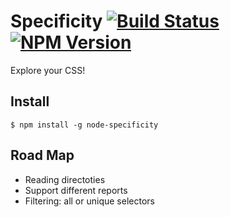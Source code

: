 # Specificity [![Build Status](https://travis-ci.org/eprev/specificity.svg?branch=master)](https://travis-ci.org/eprev/specificity) [![NPM Version](https://img.shields.io/npm/v/node-specificity.svg)](https://www.npmjs.org/package/node-specificity)

Explore your CSS!

## Install

```
$ npm install -g node-specificity
```

## Road Map

* Reading directoties
* Support different reports
* Filtering: all or unique selectors
